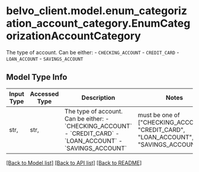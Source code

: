 # belvo_client.model.enum_categorization_account_category.EnumCategorizationAccountCategory

The type of account. Can be either:   - `CHECKING_ACCOUNT`   - `CREDIT_CARD`   - `LOAN_ACCOUNT`   - `SAVINGS_ACCOUNT`

## Model Type Info
Input Type | Accessed Type | Description | Notes
------------ | ------------- | ------------- | -------------
str,  | str,  | The type of account. Can be either:   - &#x60;CHECKING_ACCOUNT&#x60;   - &#x60;CREDIT_CARD&#x60;   - &#x60;LOAN_ACCOUNT&#x60;   - &#x60;SAVINGS_ACCOUNT&#x60; | must be one of ["CHECKING_ACCOUNT", "CREDIT_CARD", "LOAN_ACCOUNT", "SAVINGS_ACCOUNT", ] 

[[Back to Model list]](../../README.md#documentation-for-models) [[Back to API list]](../../README.md#documentation-for-api-endpoints) [[Back to README]](../../README.md)

